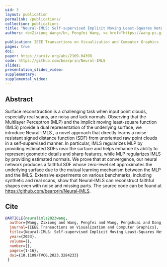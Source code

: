 ```yaml
---
uid: 3
layout: publication
permalink: /publications/
collection: publications
title: "Neural-IMLS: Self-supervised Implicit Moving Least-Squares Network for Surface Reconstruction"
authors: <b>Zixiong Wang</b>, Pengfei Wang, <a href="https://wang-ps.github.io/" target="_blank">Pengshuai Wang</a>, <a href="https://qiujiedong.github.io/" target="_blank">Qiujie Dong</a>, Junjie Gao, Shuangmin Chen, <a href="http://irc.cs.sdu.edu.cn/~shiqing/index.html" target="_blank">Shiqing Xin</a>, <a href="http://irc.cs.sdu.edu.cn/~chtu/index.html" target="_blank">Changhe Tu</a>, <a href="https://engineering.tamu.edu/cse/profiles/Wang-Wenping.html" target="_blank">Wenping Wang</a>

publication: IEEE Transactions on Visualization and Computer Graphics (TVCG)
pages: true
doi: 
paper: https://arxiv.org/abs/2109.04398
code: https://github.com/bearprin/Neural-IMLS
slides:
presentation_slides_video:
supplementary:
supplemental_video:
---
```


## Abstract

Surface reconstruction is a challenging task when input point clouds, especially real scans, are noisy and lack normals. Observing that the Multilayer Perceptron (MLP) and the implicit moving least-square function (IMLS) provide a dual representation of the underlying surface, we introduce Neural-IMLS , a novel approach that directly learns a noise-resistant signed distance function (SDF) from unoriented raw point clouds in a self-supervised manner. In particular, IMLS regularizes MLP by providing estimated SDFs near the surface and helps enhance its ability to represent geometric details and sharp features, while MLP regularizes IMLS by providing estimated normals. We prove that at convergence, our neural network produces a faithful SDF whose zero-level set approximates the underlying surface due to the mutual learning mechanism between the MLP and the IMLS. Extensive experiments on various benchmarks, including synthetic and real scans, show that Neural-IMLS can reconstruct faithful shapes even with noise and missing parts. The source code can be found at https://github.com/bearprin/Neural-IMLS.

## Cite

```bib
@ARTICLE{neuralimls2023wang,
  author={Wang, Zixiong and Wang, Pengfei and Wang, Pengshuai and Dong, Qiujie and Gao, Junjie and Chen, Shuangmin and Xin, Shiqing and Tu, Changhe and Wang, Wenping},
  journal={IEEE Transactions on Visualization and Computer Graphics}, 
  title={Neural-IMLS: Self-supervised Implicit Moving Least-Squares Network for Surface Reconstruction}, 
  year={2023},
  volume={},
  number={},
  pages={1-16},
  doi={10.1109/TVCG.2023.3284233}
 }
```

[//]: # (## Copyright Disclaimer)

[//]: # (© The Author&#40;s&#41;. This is the author’s version of the work. It is posted here for your personal use. Not forredistribution. The definitive Version of Record is available at <a href="{{page.doi}}">DOI</a>.)
